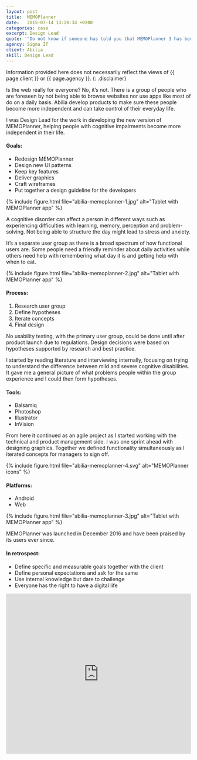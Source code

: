 ```yaml
---
layout: post
title:  MEMOPlanner
date:   2015-07-14 13:20:34 +0200
categories: case
excerpt: Design Lead
quote: '"Do not know if someone has told you that MEMOPlanner 3 has become a great success? Sales have increased enormously, both in Sweden and Norway, and is by far the most important product for Abilia"'
agency: Sigma IT
client: Abilia
skill: Design Lead
---
```

Information provided here does not necessarily reflect the views of {{ page.client }} or {{ page.agency }}.
{: .disclaimer}

Is the web really for everyone? No, it’s not. There is a group of people who are foreseen by not being able to browse websites nor use apps like most of do on a daily basis. Abilia develop products to make sure these people become more independent and can take control of their everyday life.

I was Design Lead for the work in developing the new version of MEMOPlanner, helping people with cognitive impairments become more independent in their life.

#### Goals:
* Redesign MEMOPlanner
* Design new UI patterns
* Keep key features
* Deliver graphics
* Craft wireframes
* Put together a design guideline for the developers

{% include figure.html file="abilia-memoplanner-1.jpg" alt="Tablet with MEMOPlanner app" %}

A cognitive disorder can affect a person in different ways such as experiencing difficulties with learning, memory, perception and problem-solving. Not being able to structure the day might lead to stress and anxiety.

It’s a separate user group as there is a broad spectrum of how functional users are. Some people need a friendly reminder about daily activities while others need help with remembering what day it is and getting help with when to eat.

{% include figure.html file="abilia-memoplanner-2.jpg" alt="Tablet with MEMOPlanner app" %}

#### Process:
1. Research user group
2. Define hypotheses
3. Iterate concepts
4. Final design

No usability testing, with the primary user group, could be done until after product launch due to regulations. Design decisions were based on hypotheses supported by research and best practice.

I started by reading literature and interviewing internally, focusing on trying to understand the difference between mild and severe cognitive disabilities. It gave me a general picture of what problems people within the group experience and I could then form hypotheses.

#### Tools:
* Balsamiq
* Photoshop
* Illustrator
* InVision

From here it continued as an agile project as I started working with the technical and product management side. I was one sprint ahead with designing graphics. Together we defined functionality simultaneously as I iterated concepts for managers to sign off.

{% include figure.html file="abilia-memoplanner-4.svg" alt="MEMOPlanner icons" %}

#### Platforms:
* Android
* Web

{% include figure.html file="abilia-memoplanner-3.jpg" alt="Tablet with MEMOPlanner app" %}

MEMOPlanner was launched in December 2016 and have been praised by its users ever since.

#### In retrospect:
* Define specific and measurable goals together with the client
* Define personal expectations and ask for the same
* Use internal knowledge but dare to challenge
* Everyone has the right to have a digital life

<iframe src="https://www.youtube.com/embed/f8E_wsJEo2s?rel=0&amp;showinfo=0" width="100%" height="436px" allowfullscreen="" frameborder="0"></iframe>
